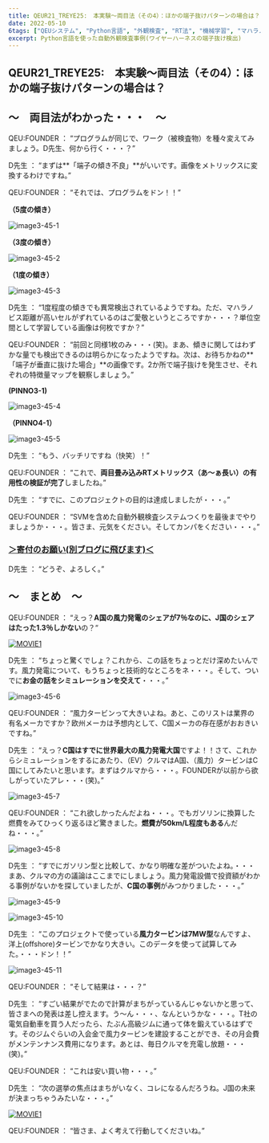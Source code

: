 ```yaml
---
title: QEUR21_TREYE25:　本実験～両目法（その4）：ほかの端子抜けパターンの場合は？
date: 2022-05-10
6tags: ["QEUシステム", "Python言語", "外観検査", "RT法", "機械学習", "マハラノビス距離", "DX", "Blender"]
excerpt: Python言語を使った自動外観検査事例(ワイヤーハーネスの端子抜け検出)
---
```


## QEUR21_TREYE25:　本実験～両目法（その4）：ほかの端子抜けパターンの場合は？

## ～　両目法がわかった・・・　～

QEU:FOUNDER ： “プログラムが同じで、ワーク（被検査物）を種々変えてみましょう。D先生、何から行く・・・？”

D先生 ： “まずは**「端子の傾き不良」**がいいです。画像をメトリックスに変換するわけですね。”

QEU:FOUNDER ： “それでは、プログラムをドン！！”

**（5度の傾き）**

![image3-45-1](/2022-05-10-QEUR21_TREYE25/image3-45-1.jpg)

**（3度の傾き）**

![image3-45-2](/2022-05-10-QEUR21_TREYE25/image3-45-2.jpg)

**（1度の傾き）**

![image3-45-3](/2022-05-10-QEUR21_TREYE25/image3-45-3.jpg)

D先生 ： “1度程度の傾きでも異常検出されているようですね。ただ、マハラノビス距離が高いセルがずれているのはご愛敬というところですか・・・？単位空間として学習している画像は何枚ですか？”

QEU:FOUNDER ： “前回と同様1枚のみ・・・(笑)。まあ、傾きに関してはわずかな量でも検出できるのは明らかになったようですね。次は、お待ちかねの**「端子が垂直に抜けた場合」**の画像です。2か所で端子抜けを発生させ、それぞれの特徴量マップを観察しましょう。”

**(PINNO3-1)**

![image3-45-4](/2022-05-10-QEUR21_TREYE25/image3-45-4.jpg)

**（PINNO4-1）**

![image3-45-5](/2022-05-10-QEUR21_TREYE25/image3-45-5.jpg)

D先生 ： “もう、バッチリですね（快笑）！”

QEU:FOUNDER ： “これで、**両目畳み込みRTメトリックス（あ～ぁ長い）の有用性の検証が完了**しましたね。”

D先生 ： “すでに、このプロジェクトの目的は達成しましたが・・・。”

QEU:FOUNDER ： “SVMを含めた自動外観検査システムつくりを最後までやりましょうか・・・。皆さま、元気をください。そしてカンパをください・・・。”

### [＞寄付のお願い(別ブログに飛びます)＜](https://jpnqeur21vinsp.blogspot.com/2022/05/qeur21treye254.html)

D先生 ： “どうぞ、よろしく。”

## ～　まとめ　～

QEU:FOUNDER ： “えっ？**A国の風力発電のシェアが7％なのに、J国のシェアはたった1.3％しかない**の？“

[![MOVIE1](http://img.youtube.com/vi/9h5I8ahLjU8/0.jpg)](http://www.youtube.com/watch?v=9h5I8ahLjU8 "【LIVE】2022/5/7 長谷川ういこさん講演会・ゲスト奥田ふみよさん「気候危機・格差貧困・差別の解決をめざす　グリーン・ニューディールとは？」@福岡")

D先生 ： “ちょっと驚くでしょ？これから、この話をちょっとだけ深めたいんです。風力発電について、もうちょっと技術的なところをネ・・・。そして、ついでに**お金の話をシミュレーションを交えて**・・・。”

![image3-45-6](/2022-05-10-QEUR21_TREYE25/image3-45-6.jpg)

QEU:FOUNDER ： “風力タービンって大きいよね。あと、このリストは業界の有名メーカですか？欧州メーカは予想内として、C国メーカの存在感がおおきいですね。”

D先生 ： “えっ？**C国はすでに世界最大の風力発電大国**ですよ！！さて、これからシミュレーションをするにあたり、（EV）クルマはA国、（風力）タービンはC国にしてみたいと思います。まずはクルマから・・・。FOUNDERが以前から欲しがっていたアレ・・・(笑)。”

![image3-45-7](/2022-05-10-QEUR21_TREYE25/image3-45-7.jpg)

QEU:FOUNDER ： “これ欲しかったんだよね・・・。でもガソリンに換算した燃費をみてひっくり返るほど驚きました。**燃費が50km/L程度もある**んだね・・・。”

![image3-45-8](/2022-05-10-QEUR21_TREYE25/image3-45-8.jpg)

D先生 ： “すでにガソリン型と比較して、かなり明確な差がついたよね。・・・まあ、クルマの方の議論はここまでにしましょう。風力発電設備で投資額がわかる事例がないかを探していましたが、**C国の事例**がみつかりました・・・。”

![image3-45-9](/2022-05-10-QEUR21_TREYE25/image3-45-9.jpg)

![image3-45-10](/2022-05-10-QEUR21_TREYE25/image3-45-10.jpg)

D先生 ： “このプロジェクトで使っている**風力タービンは7MW型**なんですよ、洋上(offshore)タービンでかなり大きい。このデータを使って試算してみた。・・・ドン！！”

![image3-45-11](/2022-05-10-QEUR21_TREYE25/image3-45-11.jpg)

QEU:FOUNDER ： “そして結果は・・・？”

D先生 ： “すごい結果がでたので計算がまちがっているんじゃないかと思って、皆さまへの発表は差し控えます。う～ん・・・、なんというかな・・・。T社の電気自動車を買う人だったら、たぶん高級ジムに通って体を鍛えているはずです。そのジムぐらいの入会金で風力タービンを建設することができ、その月会費がメンテンナンス費用になります。あとは、毎日クルマを充電し放題・・・(笑)。”

QEU:FOUNDER ： “これは安い買い物・・・。”

D先生 ： “次の選挙の焦点はまちがいなく、コレになるんだろうね。J国の未来が決まっちゃうみたいな・・・。”

[![MOVIE1](http://img.youtube.com/vi/UKhgyjBMBo0/0.jpg)](http://www.youtube.com/watch?v=UKhgyjBMBo0 "「反緊縮？！グリーンニューディールってなんだ？！」")

QEU:FOUNDER ： “皆さま、よく考えて行動してくださいね。”

